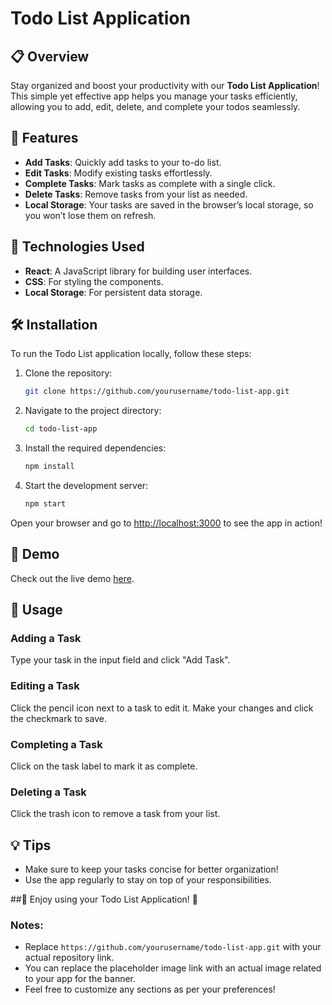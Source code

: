 # Todo List Application

## 📋 Overview

Stay organized and boost your productivity with our **Todo List Application**! This simple yet effective app helps you manage your tasks efficiently, allowing you to add, edit, delete, and complete your todos seamlessly.

## 🚀 Features

- **Add Tasks**: Quickly add tasks to your to-do list.
- **Edit Tasks**: Modify existing tasks effortlessly.
- **Complete Tasks**: Mark tasks as complete with a single click.
- **Delete Tasks**: Remove tasks from your list as needed.
- **Local Storage**: Your tasks are saved in the browser’s local storage, so you won’t lose them on refresh.

## 🎨 Technologies Used

- **React**: A JavaScript library for building user interfaces.
- **CSS**: For styling the components.
- **Local Storage**: For persistent data storage.

## 🛠️ Installation

To run the Todo List application locally, follow these steps:

1. Clone the repository:
   ```bash
   git clone https://github.com/yourusername/todo-list-app.git
2. Navigate to the project directory:
   ```bash
   cd todo-list-app
3. Install the required dependencies:
   ```bash
   npm install
4. Start the development server:
   ```bash
   npm start

Open your browser and go to [http://localhost:3000](http://localhost:3000) to see the app in action!

## 📱 Demo
Check out the live demo [here](https://sk-todolist-web.netlify.app/).

## 📌 Usage

### Adding a Task
Type your task in the input field and click "Add Task".

### Editing a Task
Click the pencil icon next to a task to edit it. Make your changes and click the checkmark to save.

### Completing a Task
Click on the task label to mark it as complete.

### Deleting a Task
Click the trash icon to remove a task from your list.

## 💡 Tips
- Make sure to keep your tasks concise for better organization!
- Use the app regularly to stay on top of your responsibilities.

##🎉 Enjoy using your Todo List Application! 🎉
### Notes:
- Replace `https://github.com/yourusername/todo-list-app.git` with your actual repository link.
- You can replace the placeholder image link with an actual image related to your app for the banner.
- Feel free to customize any sections as per your preferences!

